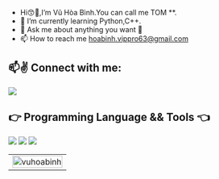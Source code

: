 - Hi😙👋,I’m Vũ Hòa Bình.You can call me TOM **.
- 🌱 I’m currently learning Python,C++.
- 💬 Ask me about anything you want 🙂
- 📫 How to reach me hoabinh.vippro63@gmail.com

## 📫✌️ Connect with me:
<p align="left">
  <a href="https://www.facebook.com/Btomsenior10x/" alt="Facebook">
    <img src="https://img.icons8.com/color/48/undefined/facebook-new.png" target="_blank" />
  </a>
</p>

## 👉 Programming Language && Tools 👈
<p align="left">
  <img src="https://img.icons8.com/fluency-systems-filled/48/undefined/circled-c.png"/>
  <img src="https://img.icons8.com/ios-filled/50/undefined/c-plus-plus-logo.png"/>
  <img src="https://img.icons8.com/color/48/undefined/python--v1.png"/>
</p>

<table style="width:100%;">
  <tr>
    <td>
      <img src="https://github-readme-stats.vercel.app/api?username=vuhoabinh&theme=city_lights&text_color=179fa3&show_icons=true&count_private=true&include_all_commits=true&custom_title=VuHoaBinh's%20Github%20Stats" alt="vuhoabinh" width="100%"/>
  </td>
  </tr>
</table>
    

<!---
VuHoaBinh/VuHoaBinh is a ✨ special ✨ repository because its `README.md` (this file) appears on your GitHub profile.
You can click the Preview link to take a look at your changes.
--->
